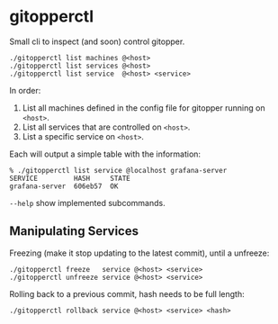 # gitopperctl

Small cli to inspect (and soon) control gitopper.

~~~
./gitopperctl list machines @<host>
./gitopperctl list services @<host>
./gitopperctl list service  @<host> <service>
~~~

In order:

1. List all machines defined in the config file for gitopper running on `<host>`.
2. List all services that are controlled on `<host>`.
3. List a specific service on `<host>`.

Each will output a simple table with the information:

~~~
% ./gitopperctl list service @localhost grafana-server
SERVICE         HASH     STATE
grafana-server  606eb57  OK
~~~

`--help` show implemented subcommands.

## Manipulating Services

Freezing (make it stop updating to the latest commit), until a unfreeze:

~~~
./gitopperctl freeze   service @<host> <service>
./gitopperctl unfreeze service @<host> <service>
~~~

Rolling back to a previous commit, hash needs to be full length:

~~~
./gitopperctl rollback service @<host> <service> <hash>
~~~
